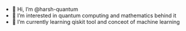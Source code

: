 - 👋 Hi, I’m @harsh-quantum
- 👀 I’m interested in quantum computing and mathematics behind it
- 🌱 I’m currently learning qiskit tool and conceot of machine learning 


<!---
harsh-quantum/harsh-quantum is a ✨ special ✨ repository because its `README.md` (this file) appears on your GitHub profile.
You can click the Preview link to take a look at your changes.
--->
